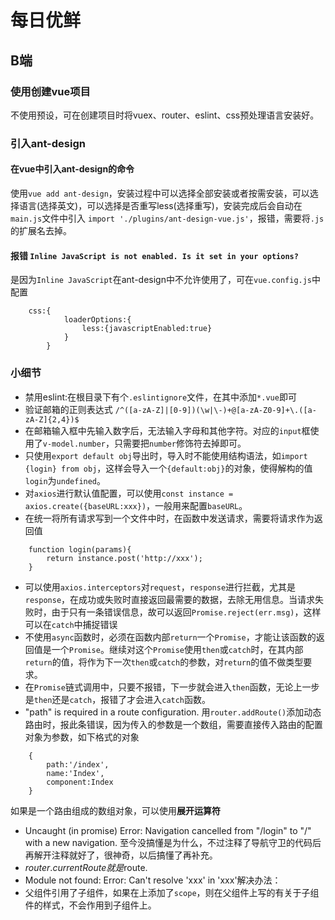 # 每日优鲜
## B端
### 使用创建vue项目
不使用预设，可在创建项目时将vuex、router、eslint、css预处理语言安装好。

### 引入ant-design
#### 在vue中引入ant-design的命令
使用`vue add ant-design`，安装过程中可以选择全部安装或者按需安装，可以选择语言(选择英文)，可以选择是否重写less(选择重写)，安装完成后会自动在`main.js`文件中引入 `import './plugins/ant-design-vue.js'`，报错，需要将`.js`的扩展名去掉。
#### 报错 `Inline JavaScript is not enabled. Is it set in your options?`
是因为`Inline JavaScript`在ant-design中不允许使用了，可在`vue.config.js`中配置
```
    css:{
            loaderOptions:{
                less:{javascriptEnabled:true}
            }
        }
```

### 小细节
- 禁用eslint:在根目录下有个`.eslintignore`文件，在其中添加`*.vue`即可
- 验证邮箱的正则表达式 `/^([a-zA-Z]|[0-9])(\w|\-)+@[a-zA-Z0-9]+\.([a-zA-Z]{2,4})$`
- 在邮箱输入框中先输入数字后，无法输入字母和其他字符。对应的`input`框使用了`v-model.number`，只需要把`number`修饰符去掉即可。
- 只使用`export default obj`导出时，导入时不能使用结构语法，如`import {login} from obj`，这样会导入一个`{default:obj}`的对象，使得解构的值`login`为`undefined`。
- 对`axios`进行默认值配置，可以使用`const instance = axios.create({baseURL:xxx})`，一般用来配置`baseURL`。
- 在统一将所有请求写到一个文件中时，在函数中发送请求，需要将请求作为返回值
```
    function login(params){
        return instance.post('http://xxx');
    }
```
- 可以使用`axios.interceptors`对`request`，`response`进行拦截，尤其是`response`，在成功或失败时直接返回最需要的数据，去除无用信息。当请求失败时，由于只有一条错误信息，故可以返回`Promise.reject(err.msg)`，这样可以在`catch`中捕捉错误
- 不使用`async`函数时，必须在函数内部`return`一个`Promise`，才能让该函数的返回值是一个`Promise`。继续对这个`Promise`使用`then`或`catch`时，在其内部`return`的值，将作为下一次`then`或`catch`的参数，对`return`的值不做类型要求。
- 在`Promise`链式调用中，只要不报错，下一步就会进入`then`函数，无论上一步是`then`还是`catch`，报错了才会进入`catch`函数。
- "path" is required in a route configuration.
用`router.addRoute()`添加动态路由时，报此条错误，因为传入的参数是一个数组，需要直接传入路由的配置对象为参数，如下格式的对象
```
    {
        path:'/index',
        name:'Index',
        component:Index
    }
```
如果是一个路由组成的数组对象，可以使用**展开运算符**
- Uncaught (in promise) Error: Navigation cancelled from "/login" to "/" with a new navigation.
至今没搞懂是为什么，不过注释了导航守卫的代码后再解开注释就好了，很神奇，以后搞懂了再补充。
- $router.currentRoute就是$route.
- Module not found: Error: Can't resolve 'xxx' in 'xxx'解决办法：
- 父组件引用了子组件，如果在<style></style>上添加了`scope`，则在父组件上写的有关于子组件的样式，不会作用到子组件上。
